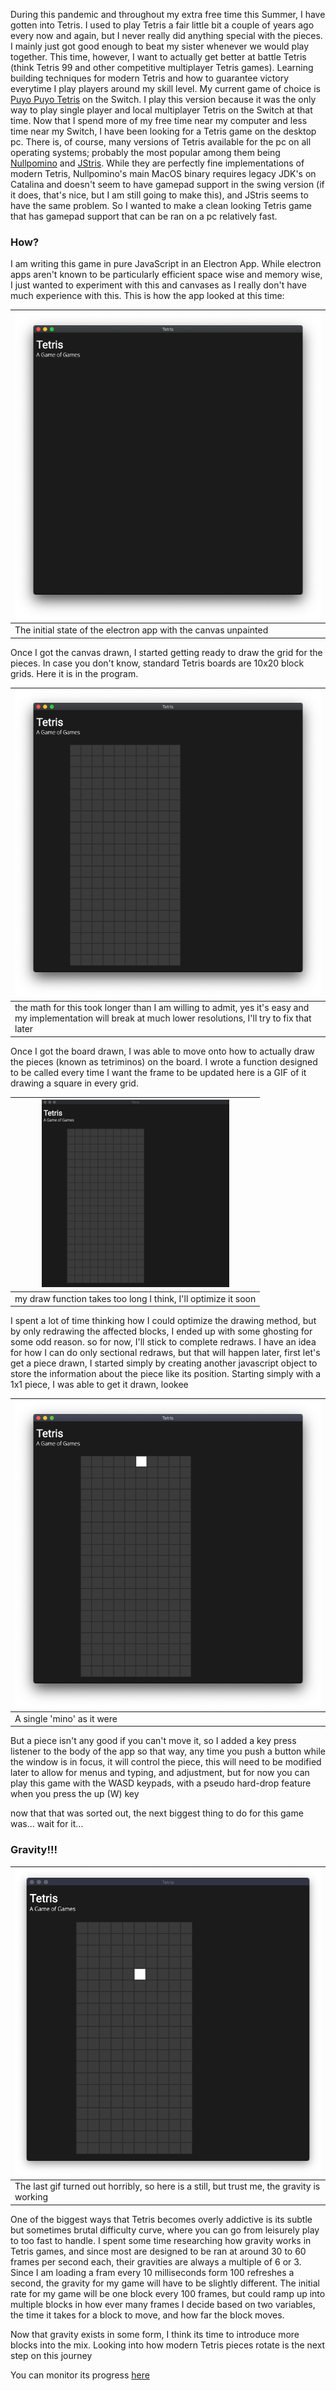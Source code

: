 During this pandemic and throughout my extra free time this Summer, I have gotten into Tetris. I used to play Tetris a fair little bit a couple of years ago every now and again, but I never really did anything special with the pieces. I mainly just got good enough to beat my sister whenever we would play together. This time, however, I want to actually get better at battle Tetris (think Tetris 99 and other competitive multiplayer Tetris games). Learning building techniques for modern Tetris and how to guarantee victory everytime I play players around my skill level. My current game of choice is [Puyo Puyo Tetris](https://en.wikipedia.org/wiki/Puyo_Puyo_Tetris) on the Switch. I play this version because it was the only way to play single player and local multiplayer Tetris on the Switch at that time. Now that I spend more of my free time near my computer and less time near my Switch, I have been looking for a Tetris game on the desktop pc. There is, of course, many versions of Tetris available for the pc on all operating systems; probably the most popular among them being [Nullpomino](https://github.com/nullpomino/nullpomino) and [JStris](https://jstris.jezevec10.com/). While they are perfectly fine implementations of modern Tetris, Nullpomino's main MacOS binary requires legacy JDK's on Catalina and doesn't seem to have gamepad support in the swing version (if it does, that's nice, but I am still going to make this), and JStris seems to have the same problem. So I wanted to make a clean looking Tetris game that has gamepad support that can be ran on a pc relatively fast.

### How?

I am writing this game in pure JavaScript in an Electron App. While electron apps aren't known to be particularly efficient space wise and memory wise, I just wanted to experiment with this and canvases as I really don't have much experience with this. This is how the app looked at this time:

|![](https://raw.githubusercontent.com/runlevelzero/Portfolio-WriteUps/master/tetrisClone/tetrisElectron.png)|
|-|
|The initial state of the electron app with the canvas unpainted|

Once I got the canvas drawn, I started getting ready to draw the grid for the pieces. In case you don't know, standard Tetris boards are 10x20 block grids. Here it is in the program.

|![](https://raw.githubusercontent.com/runlevelzero/Portfolio-WriteUps/master/tetrisClone/tetrisWithGrid.png)|
|-|
|the math for this took longer than I am willing to admit, yes it's easy and my implementation will break at much lower resolutions, I'll try to fix that later|

Once I got the board drawn, I was able to move onto how to actually draw the pieces (known as tetriminos) on the board. I wrote a function designed to be called every time I want the frame to be updated here is a GIF of it drawing a square in every grid.

|![](https://raw.githubusercontent.com/runlevelzero/Portfolio-WriteUps/master/tetrisClone/UpdateFrameFunction.gif)|
|-|
|my draw function takes too long I think, I'll optimize it soon|

I spent a lot of time thinking how I could optimize the drawing method, but by only redrawing the affected blocks, I ended up with some ghosting for some odd reason. so for now, I'll stick to complete redraws. I have an idea for how I can do only sectional redraws, but that will happen later, first let's get a piece drawn, I started simply by creating another javascript object to store the information about the piece like its position. Starting simply with a 1x1 piece, I was able to get it drawn, lookee

|![](https://raw.githubusercontent.com/runlevelzero/Portfolio-WriteUps/master/tetrisClone/singleMino.png)|
|-|
|A single 'mino' as it were|

But a piece isn't any good if you can't move it, so I added a key press listener to the body of the app so that way, any time you push a button while the window is in focus, it will control the piece, this will need to be modified later to allow for menus and typing, and adjustment, but for now you can play this game with the WASD keypads, with a pseudo hard-drop feature when you press the up (W) key

now that that was sorted out, the next biggest thing to do for this game was... wait for it...

### Gravity!!!
|![](https://raw.githubusercontent.com/runlevelzero/Portfolio-WriteUps/master/tetrisClone/gravity.png)|
|-|
|The last gif turned out horribly, so here is a still, but trust me, the gravity is working|

One of the biggest ways that Tetris becomes overly addictive is its subtle but sometimes brutal difficulty curve, where you can go from leisurely play to too fast to handle. I spent some time researching how gravity works in Tetris games, and since most are designed to be ran at around 30 to 60 frames per second each, their gravities are always a multiple of 6 or 3. Since I am loading a fram every 10 milliseconds form 100 refreshes a second, the gravity for my game will have to be slightly different. The initial rate for my game will be one block every 100 frames, but could ramp up into multiple blocks in how ever many frames I decide based on two variables, the time it takes for a block to move, and how far the block moves.

Now that gravity exists in some form, I think its time to introduce more blocks into the mix. Looking into how modern Tetris pieces rotate is the next step on this journey

You can monitor its progress [here](https://git.rubenruiz.org/runlevelzero/tetris)

